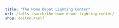 ```yaml
---
title: "The Home Depot Lighting Center"
url: /falls-church/the-home-depot-lighting-center/
shop: doityourself
---
```

